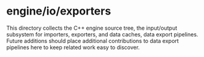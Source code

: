 # engine/io/exporters

This directory collects the C++ engine source tree, the input/output subsystem for importers, exporters, and data caches, data export pipelines.
Future additions should place additional contributions to data export pipelines here to keep related work easy to discover.
